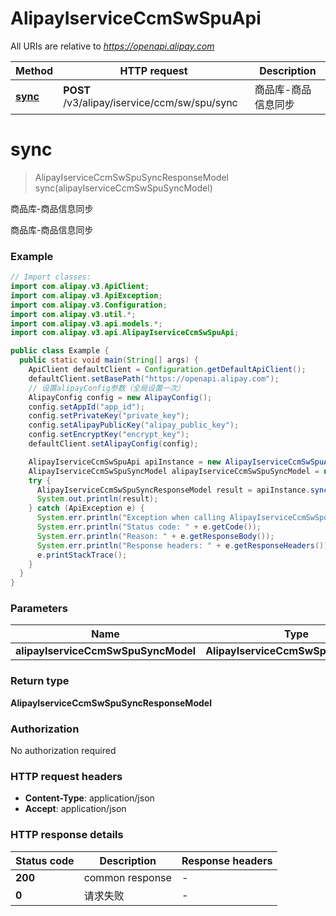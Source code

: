 # AlipayIserviceCcmSwSpuApi

All URIs are relative to *https://openapi.alipay.com*

| Method | HTTP request | Description |
|------------- | ------------- | -------------|
| [**sync**](AlipayIserviceCcmSwSpuApi.md#sync) | **POST** /v3/alipay/iservice/ccm/sw/spu/sync | 商品库-商品信息同步 |


<a name="sync"></a>
# **sync**
> AlipayIserviceCcmSwSpuSyncResponseModel sync(alipayIserviceCcmSwSpuSyncModel)

商品库-商品信息同步

商品库-商品信息同步

### Example
```java
// Import classes:
import com.alipay.v3.ApiClient;
import com.alipay.v3.ApiException;
import com.alipay.v3.Configuration;
import com.alipay.v3.util.*;
import com.alipay.v3.api.models.*;
import com.alipay.v3.api.AlipayIserviceCcmSwSpuApi;

public class Example {
  public static void main(String[] args) {
    ApiClient defaultClient = Configuration.getDefaultApiClient();
    defaultClient.setBasePath("https://openapi.alipay.com");
    // 设置alipayConfig参数（全局设置一次）
    AlipayConfig config = new AlipayConfig();
    config.setAppId("app_id");
    config.setPrivateKey("private_key");
    config.setAlipayPublicKey("alipay_public_key");
    config.setEncryptKey("encrypt_key");
    defaultClient.setAlipayConfig(config);

    AlipayIserviceCcmSwSpuApi apiInstance = new AlipayIserviceCcmSwSpuApi(defaultClient);
    AlipayIserviceCcmSwSpuSyncModel alipayIserviceCcmSwSpuSyncModel = new AlipayIserviceCcmSwSpuSyncModel(); // AlipayIserviceCcmSwSpuSyncModel | 
    try {
      AlipayIserviceCcmSwSpuSyncResponseModel result = apiInstance.sync(alipayIserviceCcmSwSpuSyncModel);
      System.out.println(result);
    } catch (ApiException e) {
      System.err.println("Exception when calling AlipayIserviceCcmSwSpuApi#sync");
      System.err.println("Status code: " + e.getCode());
      System.err.println("Reason: " + e.getResponseBody());
      System.err.println("Response headers: " + e.getResponseHeaders());
      e.printStackTrace();
    }
  }
}
```

### Parameters

| Name | Type | Description  | Notes |
|------------- | ------------- | ------------- | -------------|
| **alipayIserviceCcmSwSpuSyncModel** | **AlipayIserviceCcmSwSpuSyncModel**|  | [optional] |

### Return type

**AlipayIserviceCcmSwSpuSyncResponseModel**

### Authorization

No authorization required

### HTTP request headers

 - **Content-Type**: application/json
 - **Accept**: application/json

### HTTP response details
| Status code | Description | Response headers |
|-------------|-------------|------------------|
| **200** | common response |  -  |
| **0** | 请求失败 |  -  |

